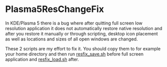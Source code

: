 # Plasma5ResChangeFix
In KDE/Plasma 5 there is a bug where after quitting full screen low resolution application it does not automatically restore native resolution and after you restore it manually or through scripting, desktop icon placement as well as locations and sizes of all open windows are changed.

These 2 scripts are my effort to fix it. You should copy them to for example your home directory and then run [resfix_save.sh](resfix_save.sh) before full screen application and [resfix_load.sh](resfix_load.sh) after.
